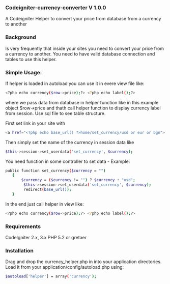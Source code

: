 ### Codeigniter-currency-converter V 1.0.0
A Codeigniter Helper to convert your price from database from a currency to another

### Background

Is very frequently that inside your sites you need to convert your price from a currency to another.
You need to have valid database connection and tables to use this helper.

### Simple Usage:

If helper is loaded in autoload you can use it in evere view file like:
```sh
<?php echo currency($row->price);?> <?php echo label();?>
```
where we pass data from database in helper function like in this example object $row->price and <?php echo label();?> thath call helper function to display currency label from session. Use sql file to see table structure.

First set link in your site with
```sh
<a href="<?php echo base_url() ?>home/set_currency/usd or eur or bgn">
```
Then simply set the name of the currency in session data like
```sh
$this->session->set_userdata('set_currency', $currency);
```
You need function in some controller to set data - Example:
```sh
public function set_currency($currency = "")
   {
       $currency = ($currency != "") ? $currency : "usd";
        $this->session->set_userdata('set_currency', $currency);
        redirect(base_url());
   }
```
In the end just call helper in view like:
```sh
<?php echo currency($row->price);?> <?php echo label();?>
```
### Requirements

CodeIgniter 2.x, 3.x
PHP 5.2 or gretaer

### Installation
Drag and drop the currency_helper.php in into your application directories. Load it from your application/config/autoload.php using:
```sh
$autoload['helper'] = array('currency');
```

